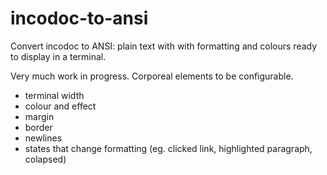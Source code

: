 # incodoc-to-ansi

Convert incodoc to ANSI: plain text with with formatting and colours ready to display in a terminal.

Very much work in progress.
Corporeal elements to be configurable.

- terminal width
- colour and effect
- margin
- border
- newlines
- states that change formatting (eg. clicked link, highlighted paragraph, colapsed)
